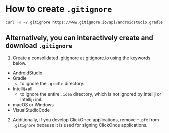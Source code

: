 # How to create `.gitignore`
```bash
curl -o ~/.gitignore https://www.gitignore.io/api/androidstudio,gradle,intellij+all,macos,visualstudiocode
```
## Alternatively, you can interactively create and download `.gitignore`
1. Create a consolidated .gitignore at [gitignore.io](https://www.gitignore.io) using the keywords below.
* AndroidStudio
* Gradle
  * to ignore the `.gradle` directory.
* Intellij+all
  * to ignore the entire `.idea` directory, which is not ignored by Intellij or Intellij+iml.
* macOS or Windows
* VisualStudioCode

2. Additionally, if you develop ClickOnce applications, remove `*.pfx` from `.gitignore` because it is used for signing ClickOnce applications.
